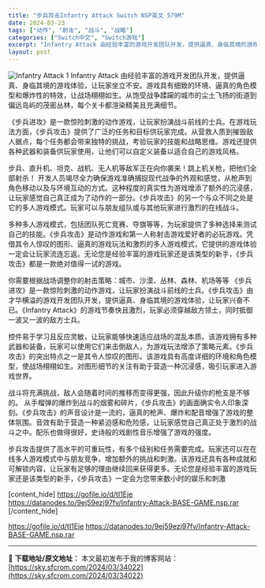 ```yaml
---
title: "步兵攻击Infantry Attack Switch NSP英文 579M"
date: 2024-03-23
tags: ["动作", "射击", "战斗", "战略"]
categories: ["Switch中文", "Switch游戏"]
excerpt: "Infantry Attack 由经验丰富的游戏开发团队开发，提供逼真、身临其境的游戏体验，让玩家坐立不安。游戏具有细致的环境、逼真的角色模型和爆炸性的特效，让战场栩栩如生。从饱受战争蹂躏的城市的尘土飞扬的街道到偏远岛屿的茂密丛林，每个关卡都渲染精美且充满细节。 《步兵进攻》是一款惊险刺激的动作游戏&hellip;"
layout: post
---
```


<img class="aligncenter" src="https://sky.sfcrom.com/wp-content/uploads/2024/03/20240329095600-7f641.jpeg" alt="Infantry Attack 1" />
Infantry Attack 由经验丰富的游戏开发团队开发，提供逼真、身临其境的游戏体验，让玩家坐立不安。游戏具有细致的环境、逼真的角色模型和爆炸性的特效，让战场栩栩如生。从饱受战争蹂躏的城市的尘土飞扬的街道到偏远岛屿的茂密丛林，每个关卡都渲染精美且充满细节。

《步兵进攻》是一款惊险刺激的动作游戏，让玩家扮演战斗前线的士兵。在游戏玩法方面，《步兵攻击》提供了广泛的任务和目标供玩家完成。从营救人质到摧毁敌人据点，每个任务都会带来独特的挑战，考验玩家的技能和战略思维。游戏还提供各种武器和装备供玩家使用，让他们可以自定义装备以适合自己的游戏风格。

步兵、直升机、坦克、战机、无人机等敌军正在向你袭来！跳上机关枪，把他们全部射杀！
开发人员竭尽全力确保游戏准确捕捉现代战争的外观和感觉，从枪声到角色移动以及与环境互动的方式。这种程度的真实性为游戏增添了额外的沉浸感，让玩家感觉自己真正成为了动作的一部分。《步兵攻击》的另一个与众不同之处是它的多人游戏模式。玩家可以与朋友组队或与其他玩家进行激烈的在线战斗。

多种多人游戏模式，包括团队死亡竞赛、夺旗等等，为玩家提供了多种选择来测试自己的技能。《步兵攻击》是动作游戏和第一人称射击游戏爱好者的必玩游戏。凭借其令人惊叹的图形、逼真的游戏玩法和激烈的多人游戏模式，它提供的游戏体验一定会让玩家流连忘返。无论您是经验丰富的游戏玩家还是该类型的新手，《步兵攻击》都是一款绝对值得一试的游戏。

你需要根据战场调整你的射击策略：城市、沙漠、丛林、森林、机场等等
《步兵进攻》是一款惊险刺激的动作游戏，让玩家扮演战斗前线的士兵。《步兵攻击》由才华横溢的游戏开发团队开发，提供逼真、身临其境的游戏体验，让玩家兴奋不已。《Infantry Attack》的游戏节奏快且激烈，玩家必须穿越敌方领土，同时抵御一波又一波的敌方士兵。

控件易于学习且反应灵敏，让玩家能够快速适应战场的混乱本质。该游戏拥有多种武器和装备，玩家可以使用它们来击倒敌人，为游戏玩法增添了策略元素。《步兵攻击》的突出特点之一是其令人惊叹的图形。该游戏具有高度详细的环境和角色模型，使战场栩栩如生。对图形细节的关注有助于营造一种沉浸感，吸引玩家进入游戏世界。

战斗将充满挑战，敌人会随着时间的推移而变得更强，因此升级你的枪支是不够的。
从手榴弹的爆炸到战斗的烟雾和碎片，《步兵攻击》的画面确实令人印象深刻。《步兵攻击》的声音设计是一流的，逼真的枪声、爆炸和配音增强了游戏的整体氛围。音效有助于营造一种紧迫感和危险感，让玩家感觉自己真正处于激烈的战斗之中。配乐也做得很好，史诗般的戏剧性音乐增强了游戏的强度。

步兵攻击提供了高水平的可重玩性，有多个级别和任务需要完成。玩家还可以在在线多人游戏模式中与朋友竞争，增加额外的挑战和刺激。该游戏还具有各种成就和可解锁内容，让玩家有足够的理由继续回来获得更多。无论您是经验丰富的游戏玩家还是该类型的新手，《步兵攻击》一定会为您带来数小时的娱乐和刺激

[content_hide]
https://gofile.io/d/tI1Eje
https://datanodes.to/9ej59ezj97fv/Infantry-Attack-BASE-GAME.nsp.rar
[/content_hide]

<!--wechatfans start-->
https://gofile.io/d/tI1Eje
https://datanodes.to/9ej59ezj97fv/Infantry-Attack-BASE-GAME.nsp.rar
<!--wechatfans end-->

---
📖 **下载地址/原文地址：** 本文最初发布于我的博客网站：[https://sky.sfcrom.com/2024/03/34022](https://sky.sfcrom.com/2024/03/34022)
